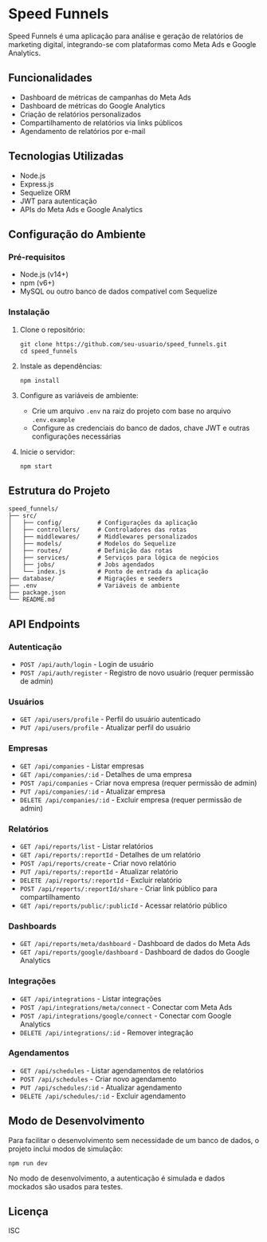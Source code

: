 # Speed Funnels

Speed Funnels é uma aplicação para análise e geração de relatórios de marketing digital, integrando-se com plataformas como Meta Ads e Google Analytics.

## Funcionalidades

- Dashboard de métricas de campanhas do Meta Ads
- Dashboard de métricas do Google Analytics
- Criação de relatórios personalizados
- Compartilhamento de relatórios via links públicos
- Agendamento de relatórios por e-mail

## Tecnologias Utilizadas

- Node.js
- Express.js
- Sequelize ORM
- JWT para autenticação
- APIs do Meta Ads e Google Analytics

## Configuração do Ambiente

### Pré-requisitos

- Node.js (v14+)
- npm (v6+)
- MySQL ou outro banco de dados compatível com Sequelize

### Instalação

1. Clone o repositório:
   ```
   git clone https://github.com/seu-usuario/speed_funnels.git
   cd speed_funnels
   ```

2. Instale as dependências:
   ```
   npm install
   ```

3. Configure as variáveis de ambiente:
   - Crie um arquivo `.env` na raiz do projeto com base no arquivo `.env.example`
   - Configure as credenciais do banco de dados, chave JWT e outras configurações necessárias

4. Inicie o servidor:
   ```
   npm start
   ```

## Estrutura do Projeto

```
speed_funnels/
├── src/
│   ├── config/          # Configurações da aplicação
│   ├── controllers/     # Controladores das rotas
│   ├── middlewares/     # Middlewares personalizados
│   ├── models/          # Modelos do Sequelize
│   ├── routes/          # Definição das rotas
│   ├── services/        # Serviços para lógica de negócios
│   ├── jobs/            # Jobs agendados
│   └── index.js         # Ponto de entrada da aplicação
├── database/            # Migrações e seeders
├── .env                 # Variáveis de ambiente
├── package.json
└── README.md
```

## API Endpoints

### Autenticação

- `POST /api/auth/login` - Login de usuário
- `POST /api/auth/register` - Registro de novo usuário (requer permissão de admin)

### Usuários

- `GET /api/users/profile` - Perfil do usuário autenticado
- `PUT /api/users/profile` - Atualizar perfil do usuário

### Empresas

- `GET /api/companies` - Listar empresas
- `GET /api/companies/:id` - Detalhes de uma empresa
- `POST /api/companies` - Criar nova empresa (requer permissão de admin)
- `PUT /api/companies/:id` - Atualizar empresa
- `DELETE /api/companies/:id` - Excluir empresa (requer permissão de admin)

### Relatórios

- `GET /api/reports/list` - Listar relatórios
- `GET /api/reports/:reportId` - Detalhes de um relatório
- `POST /api/reports/create` - Criar novo relatório
- `PUT /api/reports/:reportId` - Atualizar relatório
- `DELETE /api/reports/:reportId` - Excluir relatório
- `POST /api/reports/:reportId/share` - Criar link público para compartilhamento
- `GET /api/reports/public/:publicId` - Acessar relatório público

### Dashboards

- `GET /api/reports/meta/dashboard` - Dashboard de dados do Meta Ads
- `GET /api/reports/google/dashboard` - Dashboard de dados do Google Analytics

### Integrações

- `GET /api/integrations` - Listar integrações
- `POST /api/integrations/meta/connect` - Conectar com Meta Ads
- `POST /api/integrations/google/connect` - Conectar com Google Analytics
- `DELETE /api/integrations/:id` - Remover integração

### Agendamentos

- `GET /api/schedules` - Listar agendamentos de relatórios
- `POST /api/schedules` - Criar novo agendamento
- `PUT /api/schedules/:id` - Atualizar agendamento
- `DELETE /api/schedules/:id` - Excluir agendamento

## Modo de Desenvolvimento

Para facilitar o desenvolvimento sem necessidade de um banco de dados, o projeto inclui modos de simulação:

```
npm run dev
```

No modo de desenvolvimento, a autenticação é simulada e dados mockados são usados para testes.

## Licença

ISC
